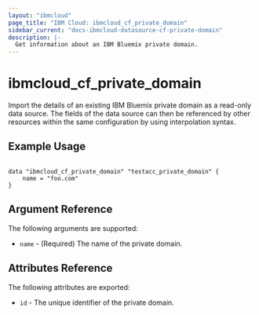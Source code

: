 ```yaml
---
layout: "ibmcloud"
page_title: "IBM Cloud: ibmcloud_cf_private_domain"
sidebar_current: "docs-ibmcloud-datasource-cf-private-domain"
description: |-
  Get information about an IBM Bluemix private domain.
---
```


# ibmcloud\_cf_private_domain

Import the details of an existing IBM Bluemix private domain as a read-only data source. The fields of the data source can then be referenced by other resources within the same configuration by using interpolation syntax. 

## Example Usage

```hcl

data "ibmcloud_cf_private_domain" "testacc_private_domain" {
	name = "foo.com"
}

```

## Argument Reference

The following arguments are supported:

* `name` - (Required) The name of the private domain.

## Attributes Reference

The following attributes are exported:

* `id` - The unique identifier of the private domain.  
